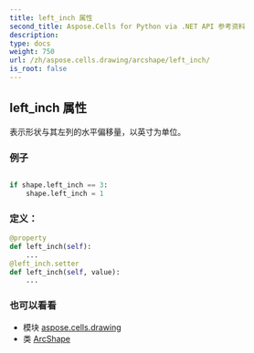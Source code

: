 ```yaml
---
title: left_inch 属性
second_title: Aspose.Cells for Python via .NET API 参考资料
description:
type: docs
weight: 750
url: /zh/aspose.cells.drawing/arcshape/left_inch/
is_root: false
---
```

## left_inch 属性

表示形状与其左列的水平偏移量，以英寸为单位。

### 例子

```python

if shape.left_inch == 3:
    shape.left_inch = 1

```
### 定义：
```python
@property
def left_inch(self):
    ...
@left_inch.setter
def left_inch(self, value):
    ...
```

### 也可以看看
* 模块 [aspose.cells.drawing](../../)
* 类 [ArcShape](/cells/python-net/zh/aspose.cells.drawing/arcshape)
